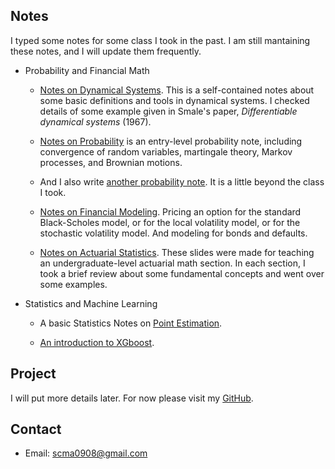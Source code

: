 ## Notes
I typed some notes for some class I took in the past. I am still mantaining these notes, and I will update them frequently.

* Probability and Financial Math
    * [Notes on Dynamical Systems](./notes/anosovnote.pdf). This is a self-contained notes about some basic definitions and tools in dynamical systems. I checked details of some example given in Smale's paper, *Differentiable dynamical systems* (1967).  
    
    * [Notes on Probability](./notes/Prob.pdf) is an entry-level probability note, including convergence of random variables, martingale theory, Markov processes, and Brownian motions.
    
    * And I also write [another probability note](./notes/Prob2.pdf). It is a little beyond the class I took.    

    * [Notes on Financial Modeling](./notes/fm/document.pdf). Pricing an option for the standard Black-Scholes model, or for the local volatility model, or for the stochastic volatility model. And modeling for bonds and defaults. 

    * [Notes on Actuarial Statistics](./notes/Actuarial.pdf). These slides were made for teaching an undergraduate-level actuarial math section. In each section, I took a brief review about some fundamental concepts and went over some examples.  

* Statistics and Machine Learning

    * A basic Statistics Notes on [Point Estimation](./notes/st/document.pdf).

    * [An introduction to XGboost](./notes/xgboostppt.pdf). 

## Project
I will put more details later. For now please visit my [GitHub](https://github.com/mshaocong).

## Contact

* Email: scma0908@gmail.com
